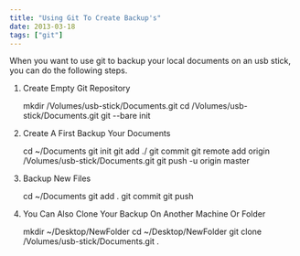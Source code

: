 ```yaml
---
title: "Using Git To Create Backup's"
date: 2013-03-18
tags: ["git"]
---
```


When you want to use git to backup your local documents on an usb stick, you can do the following steps.

1) Create Empty Git Repository

    mkdir /Volumes/usb-stick/Documents.git
    cd /Volumes/usb-stick/Documents.git
    git --bare init

2) Create A First Backup Your Documents 

    cd ~/Documents
    git init
    git add ./
    git commit
    git remote add origin /Volumes/usb-stick/Documents.git
    git push -u origin master


3) Backup New Files

    cd ~/Documents
    git add .
    git commit
    git push


4) You Can Also Clone Your Backup On Another Machine Or Folder

    mkdir ~/Desktop/NewFolder
    cd ~/Desktop/NewFolder
    git clone /Volumes/usb-stick/Documents.git .

